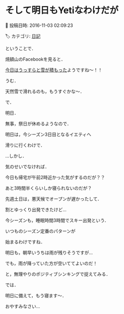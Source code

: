# そして明日もYetiなわけだが

📅 投稿日時: 2016-11-03 02:09:23

🏷️ カテゴリ: [日記](cc4b5682fb7b8b144980957a978653fb0.md)

ということで．


焼額山のFacebookを見ると．


[今日はうっすらと雪が積もった](https://www.facebook.com/yakebitaiyama/posts/1121588274603184)ようですね～！！


うむ．


天然雪で滑れるのも，もうすぐかな～．





で．


明日．


無事，祭日が休めるようなので．


明日は，今シーズン3日目となるイエティへ


滑りに行くわけで．





…しかし．


気のせいでなければ．


今日も帰宅が午前2時近かった気がするのだが？？


あと3時間半くらいしか寝られないのだが？





先週土日は，悪天候でオープンが遅かったして．


割とゆっくり出発できたけど…





今シーズンも，睡眠時間3時間でスキー出発という．


いつものシーズン定番のパターンが


始まるわけですね．





明日も，朝早いうちは雨が残りそうですが…


でも，雨が降っていた方が空いててよいのだ！


と，無理やりのポジティブシンキングで捉えてみる．





では．


明日に備えて，もう寝ます～．


おやすみなさい…
